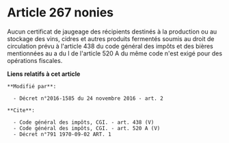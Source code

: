 # Article 267 nonies

Aucun certificat de jaugeage des récipients destinés à la production ou au stockage des vins, cidres et autres produits
fermentés soumis au droit de circulation prévu à l'article 438 du code général des impôts et des bières mentionnées au a du I
de l'article 520 A du même code n'est exigé pour des opérations fiscales.

**Liens relatifs à cet article**

	**Modifié par**:

	  - Décret n°2016-1585 du 24 novembre 2016 - art. 2

	**Cite**:

	  - Code général des impôts, CGI. - art. 438 (V)
	  - Code général des impôts, CGI. - art. 520 A (V)
	  - Décret n°791 1970-09-02 ART. 1
